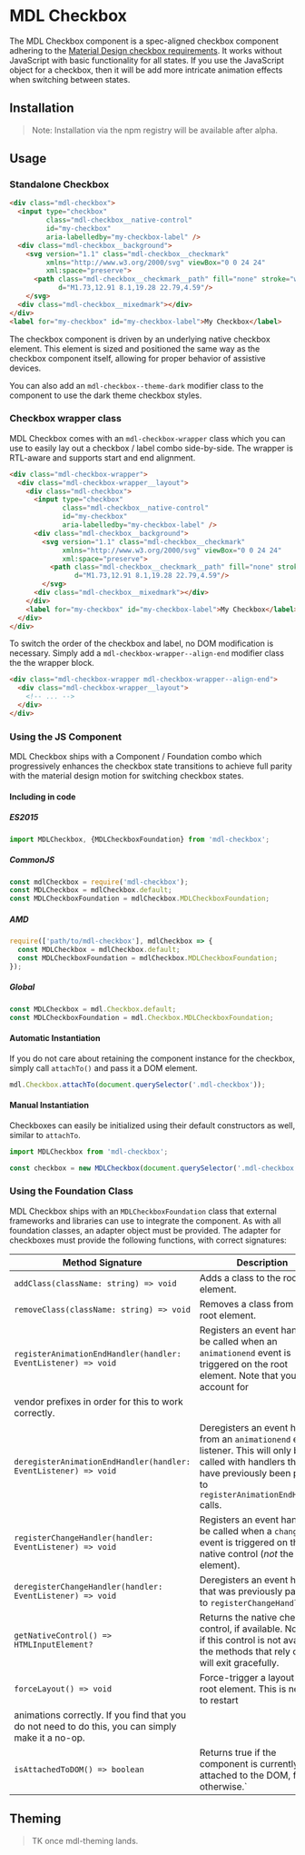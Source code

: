# MDL Checkbox

The MDL Checkbox component is a spec-aligned checkbox component adhering to the
[Material Design checkbox requirements](https://material.google.com/components/selection-controls.html#selection-controls-checkbox).
It works without JavaScript with basic functionality for all states. If you use the JavaScript object for a checkbox, then it will be add more intricate animation effects when switching between states.

## Installation

> Note: Installation via the npm registry will be available after alpha.

## Usage

### Standalone Checkbox

```html
<div class="mdl-checkbox">
  <input type="checkbox"
         class="mdl-checkbox__native-control"
         id="my-checkbox"
         aria-labelledby="my-checkbox-label" />
  <div class="mdl-checkbox__background">
    <svg version="1.1" class="mdl-checkbox__checkmark"
         xmlns="http://www.w3.org/2000/svg" viewBox="0 0 24 24"
         xml:space="preserve">
      <path class="mdl-checkbox__checkmark__path" fill="none" stroke="white"
            d="M1.73,12.91 8.1,19.28 22.79,4.59"/>
    </svg>
  <div class="mdl-checkbox__mixedmark"></div>
</div>
<label for="my-checkbox" id="my-checkbox-label">My Checkbox</label>
```

The checkbox component is driven by an underlying native checkbox element. This element is sized and
positioned the same way as the checkbox component itself, allowing for proper behavior of assistive
devices.

You can also add an `mdl-checkbox--theme-dark` modifier class to the component to use the dark theme
checkbox styles.

### Checkbox wrapper class

MDL Checkbox comes with an `mdl-checkbox-wrapper` class which you can use to easily lay out a
checkbox / label combo side-by-side. The wrapper is RTL-aware and supports start and end alignment.

```html
<div class="mdl-checkbox-wrapper">
  <div class="mdl-checkbox-wrapper__layout">
    <div class="mdl-checkbox">
      <input type="checkbox"
             class="mdl-checkbox__native-control"
             id="my-checkbox"
             aria-labelledby="my-checkbox-label" />
      <div class="mdl-checkbox__background">
        <svg version="1.1" class="mdl-checkbox__checkmark"
             xmlns="http://www.w3.org/2000/svg" viewBox="0 0 24 24"
             xml:space="preserve">
          <path class="mdl-checkbox__checkmark__path" fill="none" stroke="white"
                d="M1.73,12.91 8.1,19.28 22.79,4.59"/>
        </svg>
      <div class="mdl-checkbox__mixedmark"></div>
    </div>
    <label for="my-checkbox" id="my-checkbox-label">My Checkbox</label>
  </div>
</div>
```

To switch the order of the checkbox and label, no DOM modification is necessary. Simply add a
`mdl-checkbox-wrapper--align-end` modifier class the the wrapper block.

```html
<div class="mdl-checkbox-wrapper mdl-checkbox-wrapper--align-end">
  <div class="mdl-checkbox-wrapper__layout">
    <!-- ... -->
  </div>
</div>
```

### Using the JS Component

MDL Checkbox ships with a Component / Foundation combo which progressively enhances the checkbox
state transitions to achieve full parity with the material design motion for switching checkbox
states.

#### Including in code

##### ES2015

```javascript
import MDLCheckbox, {MDLCheckboxFoundation} from 'mdl-checkbox';
```

##### CommonJS

```javascript
const mdlCheckbox = require('mdl-checkbox');
const MDLCheckbox = mdlCheckbox.default;
const MDLCheckboxFoundation = mdlCheckbox.MDLCheckboxFoundation;
```

##### AMD

```javascript
require(['path/to/mdl-checkbox'], mdlCheckbox => {
  const MDLCheckbox = mdlCheckbox.default;
  const MDLCheckboxFoundation = mdlCheckbox.MDLCheckboxFoundation;
});
```

##### Global

```javascript
const MDLCheckbox = mdl.Checkbox.default;
const MDLCheckboxFoundation = mdl.Checkbox.MDLCheckboxFoundation;
```

#### Automatic Instantiation

If you do not care about retaining the component instance for the checkbox, simply call `attachTo()`
and pass it a DOM element.  

```javascript
mdl.Checkbox.attachTo(document.querySelector('.mdl-checkbox'));
```

#### Manual Instantiation

Checkboxes can easily be initialized using their default constructors as well, similar to `attachTo`.

```javascript
import MDLCheckbox from 'mdl-checkbox';

const checkbox = new MDLCheckbox(document.querySelector('.mdl-checkbox'));
```

### Using the Foundation Class

MDL Checkbox ships with an `MDLCheckboxFoundation` class that external frameworks and libraries can
use to integrate the component. As with all foundation classes, an adapter object must be provided.
The adapter for checkboxes must provide the following functions, with correct signatures:

| Method Signature | Description |
| --- | --- |
| `addClass(className: string) => void` | Adds a class to the root element. |
| `removeClass(className: string) => void` | Removes a class from the root element. |
| `registerAnimationEndHandler(handler: EventListener) => void` | Registers an event handler to be called when an `animationend` event is triggered on the root element. Note that you must account for
vendor prefixes in order for this to work correctly. |
| `deregisterAnimationEndHandler(handler: EventListener) => void` | Deregisters an event handler from an `animationend` event listener. This will only be called with handlers that have previously been passed to `registerAnimationEndHandler` calls. |
| `registerChangeHandler(handler: EventListener) => void` | Registers an event handler to be called when a `change` event is triggered on the native control (_not_ the root element). |
| `deregisterChangeHandler(handler: EventListener) => void` | Deregisters an event handler that was previously passed to `registerChangeHandler`. |
| `getNativeControl() => HTMLInputElement?` | Returns the native checkbox control, if available. Note that if this control is not available, the methods that rely on it will exit gracefully.|
| `forceLayout() => void` | Force-trigger a layout on the root element. This is needed to restart
animations correctly. If you find that you do not need to do this, you can simply make it a no-op. |
| `isAttachedToDOM() => boolean` | Returns true if the component is currently attached to the DOM, false otherwise.` |

## Theming

> TK once mdl-theming lands.
